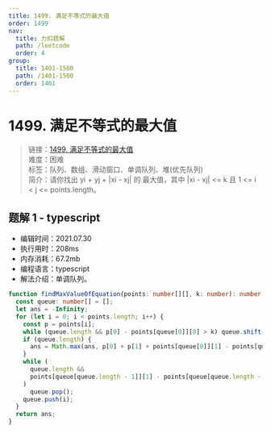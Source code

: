 ```yaml
---
title: 1499. 满足不等式的最大值
order: 1499
nav:
  title: 力扣题解
  path: /leetcode
  order: 4
group:
  title: 1401-1500
  path: /1401-1500
  order: 1401
---
```


# 1499. 满足不等式的最大值

> 链接：[1499. 满足不等式的最大值](https://leetcode-cn.com/problems/max-value-of-equation/)  
> 难度：困难  
> 标签：队列、数组、滑动窗口、单调队列、堆(优先队列)  
> 简介：请你找出 yi + yj + |xi - xj| 的 最大值，其中 |xi - xj| <= k 且 1 <= i < j <= points.length。

## 题解 1 - typescript

- 编辑时间：2021.07.30
- 执行用时：208ms
- 内存消耗：67.2mb
- 编程语言：typescript
- 解法介绍：单调队列。

```typescript
function findMaxValueOfEquation(points: number[][], k: number): number {
  const queue: number[] = [];
  let ans = -Infinity;
  for (let i = 0; i < points.length; i++) {
    const p = points[i];
    while (queue.length && p[0] - points[queue[0]][0] > k) queue.shift();
    if (queue.length) {
      ans = Math.max(ans, p[0] + p[1] + points[queue[0]][1] - points[queue[0]][0]);
    }
    while (
      queue.length &&
      points[queue[queue.length - 1]][1] - points[queue[queue.length - 1]][0] < p[1] - p[0]
    )
      queue.pop();
    queue.push(i);
  }
  return ans;
}
```
